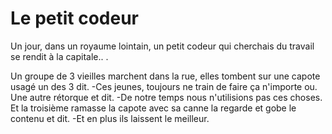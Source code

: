 # Le petit codeur 
Un jour, dans un royaume lointain, un petit codeur qui cherchais du travail se rendit à la capitale.. .

Un groupe de 3 vieilles marchent dans la rue, elles tombent sur une capote usagé un des 3 dit.
-Ces jeunes, toujours ne train de faire ça n'importe ou.
Une autre rétorque et dit.
-De notre temps nous n'utilisions pas ces choses.
Et la troisième ramasse la capote avec sa canne la regarde et gobe le contenu et dit.
-Et en plus ils laissent le meilleur.
